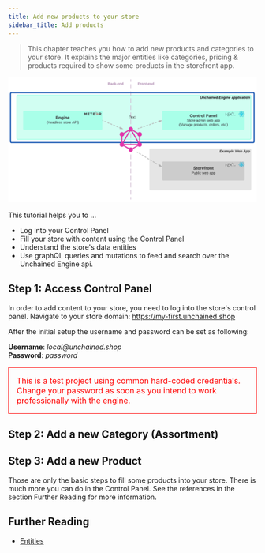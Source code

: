 ```yaml
---
title: Add new products to your store
sidebar_title: Add products
---
```


> This chapter teaches you how to add new products and categories to your store. It explains the major entities like categories, pricing & products required to show some products in the storefront app.

![diagram](../images/getting-started/Engine_Setup.png)

This tutorial helps you to ...

- Log into your Control Panel
- Fill your store with content using the Control Panel
- Understand the store's data entities
- Use graphQL queries and mutations to feed and search over the Unchained Engine api.

## Step 1: Access Control Panel

In order to add content to your store, you need to log into the store's control panel.
Navigate to your store domain: https://my-first.unchained.shop

After the initial setup the username and password can be set as following:

**Username**: _local@unchained.shop_<br />
**Password**: _password_
<style>
  .warning {
    color: red;
    font-size: 1rem;
    padding: 1rem;
    border: 1px solid red;
  }
</style>
<p class="warning">This is a test project using common hard-coded credentials. Change your password as soon as you intend to work professionally with the engine.</p>

## Step 2: Add a new Category (Assortment)

## Step 3: Add a new Product 


Those are only the basic steps to fill some products into your store. There is much more you can do in the Control Panel. See the references in the section Further Reading for more information. 

## Further Reading


- [Entities](api/entities)
